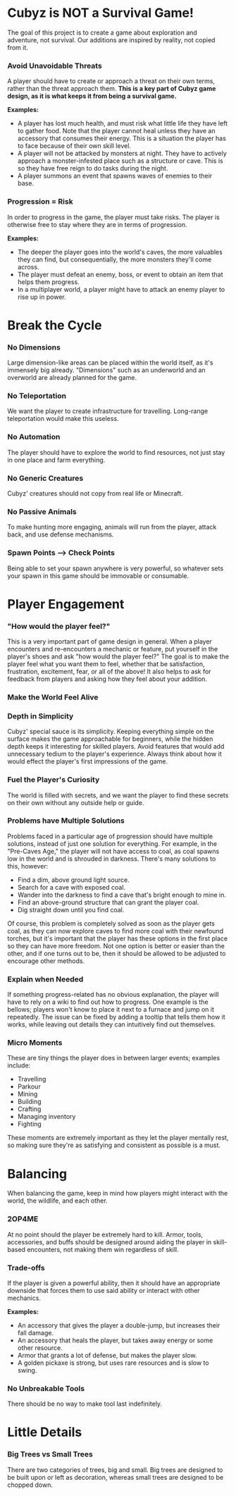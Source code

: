 # Cubyz is NOT a Survival Game!
The goal of this project is to create a game about exploration and adventure, not survival. Our additions are inspired by reality, not copied from it.

### Avoid Unavoidable Threats
A player should have to create or approach a threat on their own terms, rather than the threat approach them.
**This is a key part of Cubyz game design, as it is what keeps it from being a survival game.**

**Examples:**
- A player has lost much health, and must risk what little life they have left to gather food. Note that the player cannot heal unless they have an accessory that consumes their energy. This is a situation the player has to face because of their own skill level.
- A player will not be attacked by monsters at night. They have to actively approach a monster-infested place such as a structure or cave. This is so they have free reign to do tasks during the night.
- A player summons an event that spawns waves of enemies to their base.

### Progression = Risk
In order to progress in the game, the player must take risks. The player is otherwise free to stay where they are in terms of progression.

**Examples:**
- The deeper the player goes into the world's caves, the more valuables they can find, but consequentially, the more monsters they'll come across.
- The player must defeat an enemy, boss, or event to obtain an item that helps them progress.
- In a multiplayer world, a player might have to attack an enemy player to rise up in power.

# Break the Cycle
### No Dimensions
Large dimension-like areas can be placed within the world itself, as it's immensely big already.
"Dimensions" such as an underworld and an overworld are already planned for the game.

### No Teleportation
We want the player to create infrastructure for travelling. Long-range teleportation would make this useless.

### No Automation
The player should have to explore the world to find resources, not just stay in one place and farm everything.

### No Generic Creatures
Cubyz' creatures should not copy from real life or Minecraft.

### No Passive Animals
To make hunting more engaging, animals will run from the player, attack back, and use defense mechanisms.

### Spawn Points --> Check Points
Being able to set your spawn anywhere is very powerful, so whatever sets your spawn in this game should be immovable or consumable.

# Player Engagement
### "How would the player feel?"
This is a very important part of game design in general. When a player encounters and re-encounters a mechanic or feature, put yourself in the player's shoes and ask "how would the player feel?" The goal is to make the player feel what you want them to feel, whether that be satisfaction, frustration, excitement, fear, or all of the above! It also helps to ask for feedback from players and asking how they feel about your addition.

### Make the World Feel Alive

### Depth in Simplicity
Cubyz' special sauce is its simplicity. Keeping everything simple on the surface makes the game approachable for beginners, while the hidden depth keeps it interesting for skilled players. Avoid features that would add unnecessary tedium to the player's experience. Always think about how it would effect the player's first impressions of the game.

### Fuel the Player's Curiosity
The world is filled with secrets, and we want the player to find these secrets on their own without any outside help or guide.

### Problems have Multiple Solutions
Problems faced in a particular age of progression should have multiple solutions, instead of just one solution for everything.
For example, in the "Pre-Caves Age," the player will not have access to coal, as coal spawns low in the world and is shrouded in darkness. There's many solutions to this, however:
- Find a dim, above ground light source.
- Search for a cave with exposed coal.
- Wander into the darkness to find a cave that's bright enough to mine in.
- Find an above-ground structure that can grant the player coal.
- Dig straight down until you find coal.

Of course, this problem is completely solved as soon as the player gets coal, as they can now explore caves to find more coal with their newfound torches, but it's important that the player has these options in the first place so they can have more freedom. Not one option is better or easier than the other, and if one turns out to be, then it should be allowed to be adjusted to encourage other methods.

### Explain when Needed
If something progress-related has no obvious explanation, the player will have to rely on a wiki to find out how to progress. One example is the bellows; players won't know to place it next to a furnace and jump on it repeatedly. The issue can be fixed by adding a tooltip that tells them how it works, while leaving out details they can intuitively find out themselves.

### Micro Moments
These are tiny things the player does in between larger events; examples include:
- Travelling
- Parkour
- Mining
- Building
- Crafting
- Managing inventory
- Fighting

These moments are extremely important as they let the player mentally rest, so making sure they're as satisfying and consistent as possible is a must.

# Balancing
When balancing the game, keep in mind how players might interact with the world, the wildlife, and each other.

### 2OP4ME
At no point should the player be extremely hard to kill. Armor, tools, accessories, and buffs should be designed around aiding the player in skill-based encounters, not making them win regardless of skill.

### Trade-offs
If the player is given a powerful ability, then it should have an appropriate downside that forces them to use said ability or interact with other mechanics.

**Examples:**
- An accessory that gives the player a double-jump, but increases their fall damage.
- An accessory that heals the player, but takes away energy or some other resource.
- Armor that grants a lot of defense, but makes the player slow.
- A golden pickaxe is strong, but uses rare resources and is slow to swing.

### No Unbreakable Tools
There should be no way to make tool last indefinitely.

# Little Details

### Big Trees vs Small Trees
There are two categories of trees, big and small. Big trees are designed to be built upon or left as decoration, whereas small trees are designed to be chopped down.
